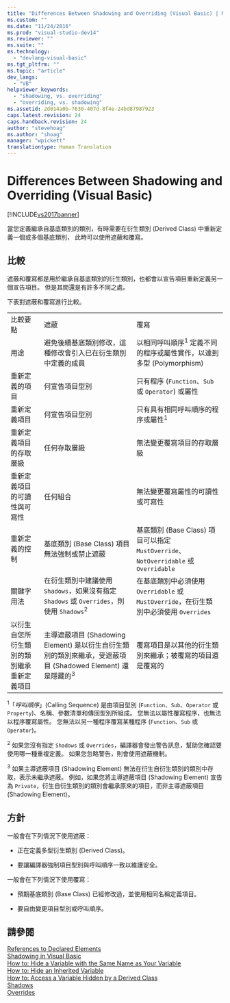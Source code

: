 ```yaml
---
title: "Differences Between Shadowing and Overriding (Visual Basic) | Microsoft Docs"
ms.custom: ""
ms.date: "11/24/2016"
ms.prod: "visual-studio-dev14"
ms.reviewer: ""
ms.suite: ""
ms.technology: 
  - "devlang-visual-basic"
ms.tgt_pltfrm: ""
ms.topic: "article"
dev_langs: 
  - "VB"
helpviewer_keywords: 
  - "shadowing, vs. overriding"
  - "overriding, vs. shadowing"
ms.assetid: 2d014a0b-7630-407d-8f4e-24bd87987923
caps.latest.revision: 24
caps.handback.revision: 24
author: "stevehoag"
ms.author: "shoag"
manager: "wpickett"
translationtype: Human Translation
---
```

# Differences Between Shadowing and Overriding (Visual Basic)
[!INCLUDE[vs2017banner](../../../../csharp/includes/vs2017banner.md)]

當您定義繼承自基底類別的類別，有時需要在衍生類別 \(Derived Class\) 中重新定義一個或多個基底類別，  此時可以使用遮蔽和覆寫。  
  
## 比較  
 遮蔽和覆寫都是用於繼承自基底類別的衍生類別，也都會以宣告項目重新定義另一個宣告項目。  但是其間還是有許多不同之處。  
  
 下表對遮蔽和覆寫進行比較。  
  
||||  
|-|-|-|  
|比較要點|遮蔽|覆寫|  
|用途|避免後續基底類別修改，這種修改會引入已在衍生類別中定義的成員|以相同呼叫順序<sup>1</sup> 定義不同的程序或屬性實作，以達到多型 \(Polymorphism\)|  
|重新定義的項目|何宣告項目型別|只有程序 \(`Function`、`Sub` 或 `Operator`\) 或屬性|  
|重新定義項目|何宣告項目型別|只有具有相同呼叫順序的程序或屬性<sup>1</sup>|  
|重新定義項目的存取層級|任何存取層級|無法變更覆寫項目的存取層級|  
|重新定義項目的可讀性與可寫性|任何組合|無法變更覆寫屬性的可讀性或可寫性|  
|重新定義的控制|基底類別 \(Base Class\) 項目無法強制或禁止遮蔽|基底類別 \(Base Class\) 項目可以指定 `MustOverride`、`NotOverridable` 或 `Overridable`|  
|關鍵字用法|在衍生類別中建議使用 `Shadows`，如果沒有指定 `Shadows` 或 `Overrides`，則使用 `Shadows`<sup>2</sup>|在基底類別中必須使用 `Overridable` 或 `MustOverride`，在衍生類別中必須使用 `Overrides`|  
|以衍生自您所衍生類別的類別繼承重新定義項目|主導遮蔽項目 \(Shadowing Element\) 是以衍生自衍生類別的類別來繼承，受遮蔽項目 \(Shadowed Element\) 還是隱藏的<sup>3</sup>|覆寫項目是以其他的衍生類別來繼承；被覆寫的項目還是覆寫的|  
  
 <sup>1</sup>「*呼叫順序*」\(Calling Sequence\) 是由項目型別 \(`Function`、`Sub`、`Operator` 或 `Property`\)、名稱、參數清單和傳回型別所組成。  您無法以屬性覆寫程序，也無法以程序覆寫屬性。  您無法以另一種程序覆寫某種程序 \(`Function`、`Sub` 或 `Operator`\)。  
  
 <sup>2</sup> 如果您沒有指定 `Shadows` 或 `Overrides`，編譯器會發出警告訊息，幫助您確認要使用哪一種重複定義。  如果您忽略警告，則會使用遮蔽機制。  
  
 <sup>3</sup> 如果主導遮蔽項目 \(Shadowing Element\) 無法在衍生自衍生類別的類別中存取，表示未繼承遮蔽。  例如，如果您將主導遮蔽項目 \(Shadowing Element\) 宣告為 `Private`，衍生自衍生類別的類別會繼承原來的項目，而非主導遮蔽項目 \(Shadowing Element\)。  
  
## 方針  
 一般會在下列情況下使用遮蔽：  
  
-   正在定義多型衍生類別 \(Derived Class\)。  
  
-   要讓編譯器強制項目型別與呼叫順序一致以維護安全。  
  
 一般會在下列情況下使用覆寫：  
  
-   預期基底類別 \(Base Class\) 已經修改過，並使用相同名稱定義項目。  
  
-   要自由變更項目型別或呼叫順序。  
  
## 請參閱  
 [References to Declared Elements](../../../../visual-basic/programming-guide/language-features/declared-elements/references-to-declared-elements.md)   
 [Shadowing in Visual Basic](../../../../visual-basic/programming-guide/language-features/declared-elements/shadowing.md)   
 [How to: Hide a Variable with the Same Name as Your Variable](../../../../visual-basic/programming-guide/language-features/declared-elements/how-to-hide-a-variable-with-the-same-name-as-your-variable.md)   
 [How to: Hide an Inherited Variable](../../../../visual-basic/programming-guide/language-features/declared-elements/how-to-hide-an-inherited-variable.md)   
 [How to: Access a Variable Hidden by a Derived Class](../../../../visual-basic/programming-guide/language-features/declared-elements/how-to-access-a-variable-hidden-by-a-derived-class.md)   
 [Shadows](../../../../visual-basic/language-reference/modifiers/shadows.md)   
 [Overrides](../../../../visual-basic/language-reference/modifiers/overrides.md)